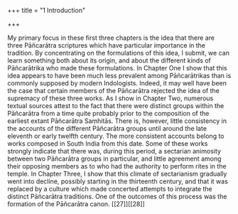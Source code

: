+++
title = "1 Introduction"

+++

My primary focus in these first three chapters is the idea that there are three Pāñcarātra scriptures which have particular importance in the tradition. By concentrating on the formulations of this idea, I submit, we can learn something both about its origin, and about the different kinds of Pāñcarātrika who made these formulations. In Chapter One I show that this idea appears to have been much less prevalent among Pāñcarātrikas than is commonly supposed by modern Indologists. Indeed, it may well have been the case that certain members of the Pāñcarātra rejected the idea of the supremacy of these three works. As I show in Chapter Two, numerous textual sources attest to the fact that there were distinct groups within the Pāñcarātra from a time quite probably prior to the composition of the earliest extant Pāñcarātra Saṃhitās. There is, however, little consistency in the accounts of the different Pāñcarātra groups until around the late eleventh or early twelfth century. The more consistent accounts belong to works composed in South India from this date. Some of these works strongly indicate that there was, during this period, a sectarian animosity between two Pāñcarātra groups in particular, and little agreement among their opposing members as to who had the authority to perform rites in the temple. In Chapter Three, I show that this climate of sectarianism gradually went into decline, possibly starting in the thirteenth century, and that it was replaced by a culture which made concerted attempts to integrate the distinct Pāñcarātra traditions. One of the outcomes of this process was the formation of the Pāñcarātra canon. [[27]][[28]]
